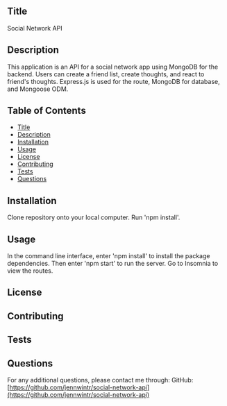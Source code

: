 <a name="title"></a> 
## Title
Social Network API

<a name="description"></a>
## Description
This application is an API for a social network app using MongoDB for the backend.  Users can create a friend list, create thoughts, and react to friend's thoughts.  Express.js is used for the route, MongoDB for database, and Mongoose ODM.


## Table of Contents
- [Title](#title)
- [Description](#description)
- [Installation](#installation)
- [Usage](#usage)
- [License](#license)
- [Contributing](#contributing)
- [Tests](#tests)
- [Questions](#questions)

<a name="installation"></a>
## Installation
Clone repository onto your local computer.  Run 'npm install'.

<a name="usage"></a>
## Usage
In the command line interface, enter 'npm install' to install the package dependencies.  Then enter 'npm start' to run the server.  Go to Insomnia to view the routes.


<a name="license"></a>
## License


<a name="contributing"></a>
## Contributing


<a name="tests"></a>
## Tests


<a name="questions"></a>
## Questions
For any additional questions, please contact me through:
GitHub: [https://github.com/jennwintr/social-network-api](https://github.com/jennwintr/social-network-api)
